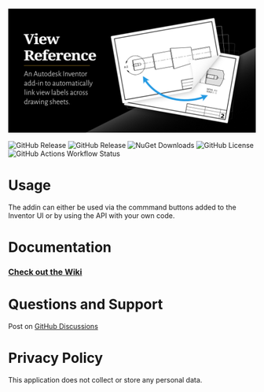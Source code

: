 ![viewRef_img](https://raw.githubusercontent.com/bretleasure/ViewReference/main/img/open-graph-preview-img.png)

![GitHub Release](https://img.shields.io/github/v/release/bretleasure/viewreference?display_name=release&logo=github&label=release&link=https%3A%2F%2Fgithub.com%2Fbretleasure%2Fviewreference%2Freleases)
![GitHub Release](https://img.shields.io/github/v/release/bretleasure/viewreference?include_prereleases&display_name=release&logo=github&label=latest%20build&link=https%3A%2F%2Fgithub.com%2Fbretleasure%2Fviewreference%2Freleases)
![NuGet Downloads](https://img.shields.io/nuget/dt/viewreference?logo=nuget&color=9932CC)
![GitHub License](https://img.shields.io/github/license/bretleasure/viewreference?color=salmon)
![GitHub Actions Workflow Status](https://img.shields.io/github/actions/workflow/status/bretleasure/viewreference/build-deploy.yml?logo=githubactions&logoColor=white&label=Build%20and%20Deploy&link=https%3A%2F%2Fgithub.com%2Fbretleasure%2FSheetList%2Factions%2Fworkflows%2Fbuild-deploy.yml)

# Usage

The addin can either be used via the commmand buttons added to the Inventor UI or by using the API with your own code. 

# Documentation

### [Check out the Wiki](https://github.com/bretleasure/ViewReference/wiki)

# Questions and Support

Post on [GitHub Discussions](https://github.com/bretleasure/ViewReference/discussions)

# Privacy Policy

This application does not collect or store any personal data.
